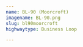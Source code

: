 ```yaml
---
name: BL-90 (Moorcroft)
imagename: BL-90.png
slug: bl90moorcroft
highwaytype: Business Loop

---
```

